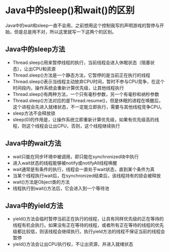 # Java中的sleep()和wait()的区别

Java中的wait和sleep一直不会用，之前想用这个控制我写的声明游戏的暂停与开始，但是总是用不对，所以这里就写一下这两个的区别。

## Java中的sleep方法

- Thread.sleep()用来暂停线程的执行，当前线程会进入休眠状态（阻塞状态），让出CPU和资源
- Thread.sleep()方法是一个静态方法，它暂停的是当前正在执行的线程
- Thread.sleep()表示当线程主动放弃CPU时间，暂时不参与CPU竞争，在这个时间段内，操作系统会重新计算优先级，让其他线程执行
- Thread.sleep()有两种方法，一个只有毫秒参数，另一个有毫秒和纳秒参数
- Thread.sleep()方法对应的是Thread.resume()，但是休眠的进程在唤醒后，这个进程会先进入就绪状态，不一定能立即执行，需要与其他线程竞争CPU。
- sleep方法不会释放锁
- sleep(0)的作用是，让操作系统立即重新计算优先级，如果有优先级高的线程，则这个线程会让出CPU，否则，这个线程继续执行

## Java中的wait方法

- wait只能在同步环境中被调用，即只能在synchronized块中执行
- 进入wait状态的线程能够被notify或notifyAll线程唤醒
- wait通常是有条件的执行，线程会一直处于wait状态，直到某个条件为真
- 当某个线程执行wait后，在synchronized结束后，该线程持有的锁会被释放
- wait()方法是Object类的方法
- 线程执行到wait()方法后，它会进入到一个等待池

## Java中的yield方法

- yield()方法会临时暂停当前正在执行的线程，让具有同样优先级的正在等待的线程有机会执行。如果没有正在等待的线程，或者所有正在等待的线程的优先级都比较低，则该线程会继续执行。执行yield方法的线程不保证当前的线程会暂停
- yield()方法会让出CPU执行权，不让出资源，并进入就绪状态



